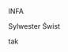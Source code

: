 
INFA

Sylwester Świst
















































































tak
